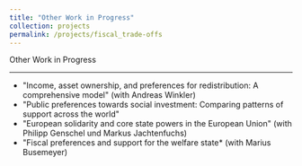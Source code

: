 ```yaml
---
title: "Other Work in Progress"
collection: projects
permalink: /projects/fiscal_trade-offs
---
```


Other Work in Progress

------

* "Income, asset ownership, and preferences for redistribution: A comprehensive model" (with Andreas Winkler)
* "Public preferences towards social investment: Comparing patterns of support across the world"
* "European solidarity and core state powers in the European Union" (with Philipp Genschel und Markus Jachtenfuchs)
* "Fiscal preferences and support for the welfare state* (with Marius Busemeyer)
